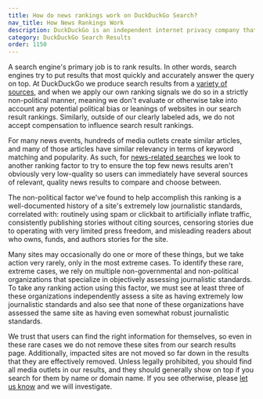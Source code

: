 ```yaml
---
title: How do news rankings work on DuckDuckGo Search?
nav_title: How News Rankings Work
description: DuckDuckGo is an independent internet privacy company that offers a private alternative to Google search & Chrome in one free app.
category: DuckDuckGo Search Results
order: 1150
---
```


A search engine's primary job is to rank results. In other words, search
engines try to put results that most quickly and accurately answer the query on
top. At DuckDuckGo we produce search results from a <a href="{{ site.baseurl }}/results/sources/">variety of sources</a>,
and when we apply our own ranking signals we do so in a strictly non-political
manner, meaning we don't evaluate or otherwise take into account any potential
political bias or leanings of websites in our search result rankings.
Similarly, outside of our clearly labeled ads, we do not accept compensation to
influence search result rankings.

For many news events, hundreds of media outlets create similar articles, and
many of those articles have similar relevancy in terms of keyword matching and
popularity. As such, for <a href="{{ site.baseurl }}/features/news/">news-related searches</a> we look to another ranking
factor to try to ensure the top few news results aren't obviously very
low-quality so users can immediately have several sources of relevant, quality
news results to compare and choose between.

The non-political factor we've found to help accomplish this ranking is a
well-documented history of a site's extremely low journalistic standards,
correlated with: routinely using spam or clickbait to artificially inflate
traffic, consistently publishing stories without citing sources, censoring
stories due to operating with very limited press freedom, and misleading
readers about who owns, funds, and authors stories for the site.

Many sites may occasionally do one or more of these things, but we take action
very rarely, only in the most extreme cases. To identify these rare, extreme
cases, we rely on multiple non-governmental and non-political organizations
that specialize in objectively assessing journalistic standards. To take any
ranking action using this factor, we must see at least three of these
organizations independently assess a site as having extremely low journalistic
standards and also see that none of these organizations have assessed the same
site as having even somewhat robust journalistic standards.

We trust that users can find the right information for themselves, so even in
these rare cases we do not remove these sites from our search results page.
Additionally, impacted sites are not moved so far down in the results that they
are effectively removed. Unless legally prohibited, you should find all media
outlets in our results, and they should generally show on top if you search for
them by name or domain name. If you see otherwise, please <a href="{{ site.baseurl }}/company/contact-us/">let us know</a> and
we will investigate.
